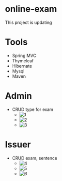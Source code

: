 # online-exam
This project is updating

# Tools
* Spring MVC
* Thymeleaf
* Hibernate
* Mysql
* Maven

# Admin
* CRUD type for exam
  - ![1](https://user-images.githubusercontent.com/65062359/165044977-8b93769d-e35e-4fc4-9d1d-cd960d8bd279.PNG)
  - ![2](https://user-images.githubusercontent.com/65062359/165044670-87e9c311-7a1c-425e-bcb6-4e21fa802f04.PNG)
  - ![3](https://user-images.githubusercontent.com/65062359/165044765-fb4633e8-9f76-4d98-8adf-671b31dec91a.PNG)

# Issuer
* CRUD exam, sentence
  - ![4](https://user-images.githubusercontent.com/65062359/166246512-c18ccfb8-9554-48a7-8532-6e10d7fe4f58.PNG)
  - ![5](https://user-images.githubusercontent.com/65062359/166247036-b602ff17-b9af-428c-8389-7f3aa45edc72.PNG)
  - ![6](https://user-images.githubusercontent.com/65062359/166247086-adfe9961-745e-4d98-9b84-1eb3324b568b.PNG)







